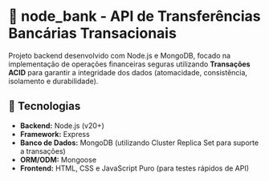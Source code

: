 # 🏦 node_bank - API de Transferências Bancárias Transacionais

Projeto backend desenvolvido com Node.js e MongoDB, focado na implementação de operações financeiras seguras utilizando **Transações ACID** para garantir a integridade dos dados (atomacidade, consistência, isolamento e durabilidade).

## 🚀 Tecnologias

* **Backend:** Node.js (v20+)
* **Framework:** Express
* **Banco de Dados:** MongoDB (utilizando Cluster Replica Set para suporte a transações)
* **ORM/ODM:** Mongoose
* **Frontend:** HTML, CSS e JavaScript Puro (para testes rápidos de API)